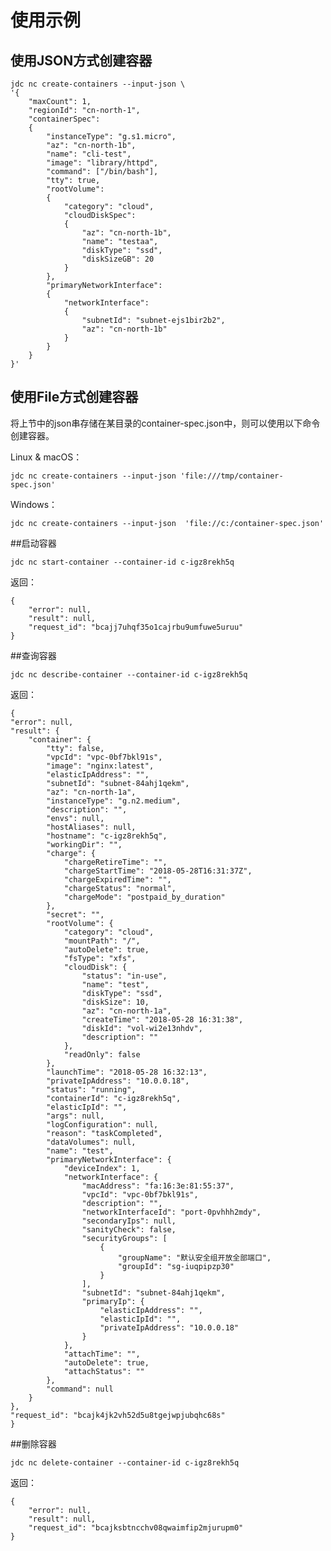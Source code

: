 
# 使用示例

## 使用JSON方式创建容器

	jdc nc create-containers --input-json \
    '{
        "maxCount": 1, 
        "regionId": "cn-north-1",
        "containerSpec": 
        {
            "instanceType": "g.s1.micro", 
            "az": "cn-north-1b",  
            "name": "cli-test",
            "image": "library/httpd",
            "command": ["/bin/bash"],
            "tty": true,
            "rootVolume": 
            {
                "category": "cloud", 
                "cloudDiskSpec": 
                {
                    "az": "cn-north-1b", 
                    "name": "testaa", 
                    "diskType": "ssd", 
                    "diskSizeGB": 20
                }
            }, 
            "primaryNetworkInterface": 
            {
                "networkInterface": 
                {
                    "subnetId": "subnet-ejs1bir2b2", 
                    "az": "cn-north-1b"
                }
            }
        }
    }'
   

## 使用File方式创建容器

将上节中的json串存储在某目录的container-spec.json中，则可以使用以下命令创建容器。

Linux & macOS：

	jdc nc create-containers --input-json 'file:///tmp/container-spec.json'
   

Windows：

	jdc nc create-containers --input-json  'file://c:/container-spec.json'
   

##启动容器

	jdc nc start-container --container-id c-igz8rekh5q
返回：

	{
	    "error": null,
	    "result": null,
	    "request_id": "bcajj7uhqf35o1cajrbu9umfuwe5uruu"
	}
   

##查询容器

	jdc nc describe-container --container-id c-igz8rekh5q
返回： 

	{
    "error": null,
    "result": {
        "container": {
            "tty": false,
            "vpcId": "vpc-0bf7bkl91s",
            "image": "nginx:latest",
            "elasticIpAddress": "",
            "subnetId": "subnet-84ahj1qekm",
            "az": "cn-north-1a",
            "instanceType": "g.n2.medium",
            "description": "",
            "envs": null,
            "hostAliases": null,
            "hostname": "c-igz8rekh5q",
            "workingDir": "",
            "charge": {
                "chargeRetireTime": "",
                "chargeStartTime": "2018-05-28T16:31:37Z",
                "chargeExpiredTime": "",
                "chargeStatus": "normal",
                "chargeMode": "postpaid_by_duration"
            },
            "secret": "",
            "rootVolume": {
                "category": "cloud",
                "mountPath": "/",
                "autoDelete": true,
                "fsType": "xfs",
                "cloudDisk": {
                    "status": "in-use",
                    "name": "test",
                    "diskType": "ssd",
                    "diskSize": 10,
                    "az": "cn-north-1a",
                    "createTime": "2018-05-28 16:31:38",
                    "diskId": "vol-wi2e13nhdv",
                    "description": ""
                },
                "readOnly": false
            },
            "launchTime": "2018-05-28 16:32:13",
            "privateIpAddress": "10.0.0.18",
            "status": "running",
            "containerId": "c-igz8rekh5q",
            "elasticIpId": "",
            "args": null,
            "logConfiguration": null,
            "reason": "taskCompleted",
            "dataVolumes": null,
            "name": "test",
            "primaryNetworkInterface": {
                "deviceIndex": 1,
                "networkInterface": {
                    "macAddress": "fa:16:3e:81:55:37",
                    "vpcId": "vpc-0bf7bkl91s",
                    "description": "",
                    "networkInterfaceId": "port-0pvhhh2mdy",
                    "secondaryIps": null,
                    "sanityCheck": false,
                    "securityGroups": [
                        {
                            "groupName": "默认安全组开放全部端口",
                            "groupId": "sg-iuqpipzp30"
                        }
                    ],
                    "subnetId": "subnet-84ahj1qekm",
                    "primaryIp": {
                        "elasticIpAddress": "",
                        "elasticIpId": "",
                        "privateIpAddress": "10.0.0.18"
                    }
                },
                "attachTime": "",
                "autoDelete": true,
                "attachStatus": ""
            },
            "command": null
        }
    },
    "request_id": "bcajk4jk2vh52d5u8tgejwpjubqhc68s"
	}
   

##删除容器

	jdc nc delete-container --container-id c-igz8rekh5q
返回： 

	{
	    "error": null,
	    "result": null,
	    "request_id": "bcajksbtncchv08qwaimfip2mjurupm0"
	}